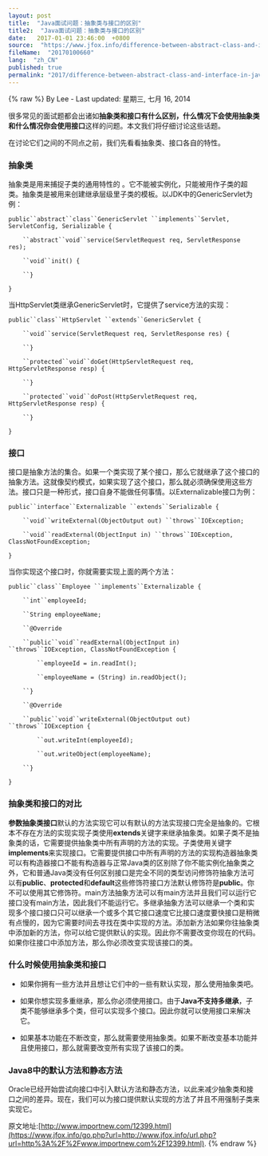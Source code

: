 ```yaml
---
layout: post
title:  "Java面试问题：抽象类与接口的区别"
title2:  "Java面试问题：抽象类与接口的区别"
date:   2017-01-01 23:46:00  +0800
source:  "https://www.jfox.info/difference-between-abstract-class-and-interface-in-java-for-interview.html"
fileName:  "20170100660"
lang:  "zh_CN"
published: true
permalink: "2017/difference-between-abstract-class-and-interface-in-java-for-interview.html"
---
```

{% raw %}
By Lee - Last updated: 星期三, 七月 16, 2014

很多常见的面试题都会出诸如**抽象类和接口有什么区别，什么情况下会使用抽象类和什么情况你会使用接口**这样的问题。本文我们将仔细讨论这些话题。

在讨论它们之间的不同点之前，我们先看看抽象类、接口各自的特性。

### 抽象类

抽象类是用来捕捉子类的通用特性的 。它不能被实例化，只能被用作子类的超类。抽象类是被用来创建继承层级里子类的模板。以JDK中的GenericServlet为例：

`public``abstract``class``GenericServlet ``implements``Servlet, ServletConfig, Serializable {`

`    ``abstract``void``service(ServletRequest req, ServletResponse res);`

`    ``void``init() {`

`    ``}`

`}`

当HttpServlet类继承GenericServlet时，它提供了service方法的实现：

`public``class``HttpServlet ``extends``GenericServlet {`

`    ``void``service(ServletRequest req, ServletResponse res) {`

`    ``}`

`    ``protected``void``doGet(HttpServletRequest req, HttpServletResponse resp) {`

`    ``}`

`    ``protected``void``doPost(HttpServletRequest req, HttpServletResponse resp) {`

`    ``}`

`}`

### 接口

接口是抽象方法的集合。如果一个类实现了某个接口，那么它就继承了这个接口的抽象方法。这就像契约模式，如果实现了这个接口，那么就必须确保使用这些方法。接口只是一种形式，接口自身不能做任何事情。以Externalizable接口为例：

`public``interface``Externalizable ``extends``Serializable {`

`    ``void``writeExternal(ObjectOutput out) ``throws``IOException;`

`    ``void``readExternal(ObjectInput in) ``throws``IOException, ClassNotFoundException;`

`}`

当你实现这个接口时，你就需要实现上面的两个方法：

`public``class``Employee ``implements``Externalizable {`

`    ``int``employeeId;`

`    ``String employeeName;`

`    ``@Override`

`    ``public``void``readExternal(ObjectInput in) ``throws``IOException, ClassNotFoundException {`

`        ``employeeId = in.readInt();`

`        ``employeeName = (String) in.readObject();`

`    ``}`

`    ``@Override`

`    ``public``void``writeExternal(ObjectOutput out) ``throws``IOException {`

`        ``out.writeInt(employeeId);`

`        ``out.writeObject(employeeName);`

`    ``}`

`}`

### 抽象类和接口的对比

**参数****抽象类****接口**默认的方法实现它可以有默认的方法实现接口完全是抽象的。它根本不存在方法的实现实现子类使用**extends**关键字来继承抽象类。如果子类不是抽象类的话，它需要提供抽象类中所有声明的方法的实现。子类使用关键字**implements**来实现接口。它需要提供接口中所有声明的方法的实现构造器抽象类可以有构造器接口不能有构造器与正常Java类的区别除了你不能实例化抽象类之外，它和普通Java类没有任何区别接口是完全不同的类型访问修饰符抽象方法可以有**public**、**protected**和**default**这些修饰符接口方法默认修饰符是**public**。你不可以使用其它修饰符。main方法抽象方法可以有main方法并且我们可以运行它接口没有main方法，因此我们不能运行它。多继承抽象方法可以继承一个类和实现多个接口接口只可以继承一个或多个其它接口速度它比接口速度要快接口是稍微有点慢的，因为它需要时间去寻找在类中实现的方法。添加新方法如果你往抽象类中添加新的方法，你可以给它提供默认的实现。因此你不需要改变你现在的代码。如果你往接口中添加方法，那么你必须改变实现该接口的类。

### 什么时候使用抽象类和接口

- 如果你拥有一些方法并且想让它们中的一些有默认实现，那么使用抽象类吧。

- 如果你想实现多重继承，那么你必须使用接口。由于**Java不支持多继承**，子类不能够继承多个类，但可以实现多个接口。因此你就可以使用接口来解决它。

- 如果基本功能在不断改变，那么就需要使用抽象类。如果不断改变基本功能并且使用接口，那么就需要改变所有实现了该接口的类。

### Java8中的默认方法和静态方法

Oracle已经开始尝试向接口中引入默认方法和静态方法，以此来减少抽象类和接口之间的差异。现在，我们可以为接口提供默认实现的方法了并且不用强制子类来实现它。

原文地址:[http://www.importnew.com/12399.html](https://www.jfox.info/go.php?url=http://www.jfox.info/url.php?url=http%3A%2F%2Fwww.importnew.com%2F12399.html).
{% endraw %}
